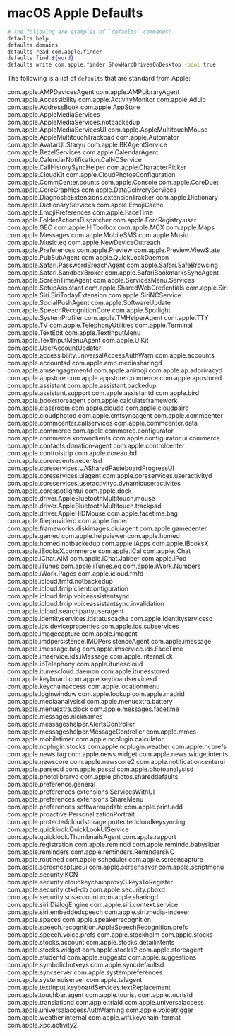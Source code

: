 # macOS Apple Defaults

```bash
# The following are examples of `defaults` commands:
defaults help
defaults domains
defaults read com.apple.finder
defaults find ${word}
defaults write com.apple.finder ShowHardDrivesOnDesktop -bool true
```

The following is a list of `defaults` that are standard from Apple:

com.apple.AMPDevicesAgent
com.apple.AMPLibraryAgent
com.apple.Accessibility
com.apple.ActivityMonitor
com.apple.AdLib
com.apple.AddressBook
com.apple.AppStore
com.apple.AppleMediaServices
com.apple.AppleMediaServices.notbackedup
com.apple.AppleMediaServicesUI
com.apple.AppleMultitouchMouse
com.apple.AppleMultitouchTrackpad
com.apple.Automator
com.apple.AvatarUI.Staryu
com.apple.BKAgentService
com.apple.BezelServices
com.apple.CalendarAgent
com.apple.CalendarNotification.CalNCService
com.apple.CallHistorySyncHelper
com.apple.CharacterPicker
com.apple.CloudKit
com.apple.CloudPhotosConfiguration
com.apple.CommCenter.counts
com.apple.Console
com.apple.CoreDuet
com.apple.CoreGraphics
com.apple.DataDeliveryServices
com.apple.DiagnosticExtensions.extensionTracker
com.apple.Dictionary
com.apple.DictionaryServices
com.apple.EmojiCache
com.apple.EmojiPreferences
com.apple.FaceTime
com.apple.FolderActionsDispatcher
com.apple.FontRegistry.user
com.apple.GEO
com.apple.HIToolbox
com.apple.MCX
com.apple.Maps
com.apple.Messages
com.apple.MobileSMS
com.apple.Music
com.apple.Music.eq
com.apple.NewDeviceOutreach
com.apple.Preferences
com.apple.Preview
com.apple.Preview.ViewState
com.apple.PubSubAgent
com.apple.QuickLookDaemon
com.apple.Safari.PasswordBreachAgent
com.apple.Safari.SafeBrowsing
com.apple.Safari.SandboxBroker
com.apple.SafariBookmarksSyncAgent
com.apple.ScreenTimeAgent
com.apple.ServicesMenu.Services
com.apple.SetupAssistant
com.apple.SharedWebCredentials
com.apple.Siri
com.apple.Siri.SiriTodayExtension
com.apple.SiriNCService
com.apple.SocialPushAgent
com.apple.SoftwareUpdate
com.apple.SpeechRecognitionCore
com.apple.Spotlight
com.apple.SystemProfiler
com.apple.TMHelperAgent
com.apple.TTY
com.apple.TV
com.apple.TelephonyUtilities
com.apple.Terminal
com.apple.TextEdit
com.apple.TextInputMenu
com.apple.TextInputMenuAgent
com.apple.UIKit
com.apple.UserAccountUpdater
com.apple.accessibility.universalAccessAuthWarn
com.apple.accounts
com.apple.accountsd
com.apple.amp.mediasharingd
com.apple.amsengagementd
com.apple.animoji
com.apple.ap.adprivacyd
com.apple.appstore
com.apple.appstore.commerce
com.apple.appstored
com.apple.assistant
com.apple.assistant.backedup
com.apple.assistant.support
com.apple.assistantd
com.apple.bird
com.apple.bookstoreagent
com.apple.calculateframework
com.apple.classroom
com.apple.cloudd
com.apple.cloudpaird
com.apple.cloudphotod
com.apple.cmfsyncagent
com.apple.commcenter
com.apple.commcenter.callservices
com.apple.commcenter.data
com.apple.commerce
com.apple.commerce.configurator
com.apple.commerce.knownclients
com.apple.configurator.ui.commerce
com.apple.contacts.donation-agent
com.apple.controlcenter
com.apple.controlstrip
com.apple.coreauthd
com.apple.corerecents.recentsd
com.apple.coreservices.UASharedPasteboardProgressUI
com.apple.coreservices.uiagent
com.apple.coreservices.useractivityd
com.apple.coreservices.useractivityd.dynamicuseractivites
com.apple.corespotlightui
com.apple.dock
com.apple.driver.AppleBluetoothMultitouch.mouse
com.apple.driver.AppleBluetoothMultitouch.trackpad
com.apple.driver.AppleHIDMouse
com.apple.facetime.bag
com.apple.fileproviderd
com.apple.finder
com.apple.frameworks.diskimages.diuiagent
com.apple.gamecenter
com.apple.gamed
com.apple.helpviewer
com.apple.homed
com.apple.homed.notbackedup
com.apple.iApps
com.apple.iBooksX
com.apple.iBooksX.commerce
com.apple.iCal
com.apple.iChat
com.apple.iChat.AIM
com.apple.iChat.Jabber
com.apple.iPod
com.apple.iTunes
com.apple.iTunes.eq
com.apple.iWork.Numbers
com.apple.iWork.Pages
com.apple.icloud.fmfd
com.apple.icloud.fmfd.notbackedup
com.apple.icloud.fmip.clientconfiguration
com.apple.icloud.fmip.voiceassistantsync
com.apple.icloud.fmip.voiceassistantsync.invalidation
com.apple.icloud.searchpartyuseragent
com.apple.identityservices.idstatuscache
com.apple.identityservicesd
com.apple.ids.deviceproperties
com.apple.ids.subservices
com.apple.imagecapture
com.apple.imagent
com.apple.imdpersistence.IMDPersistenceAgent
com.apple.imessage
com.apple.imessage.bag
com.apple.imservice.ids.FaceTime
com.apple.imservice.ids.iMessage
com.apple.internal.ck
com.apple.ipTelephony
com.apple.itunescloud
com.apple.itunescloud.daemon
com.apple.itunesstored
com.apple.keyboard
com.apple.keyboardservicesd
com.apple.keychainaccess
com.apple.locationmenu
com.apple.loginwindow
com.apple.lookup
com.apple.madrid
com.apple.mediaanalysisd
com.apple.menuextra.battery
com.apple.menuextra.clock
com.apple.messages.facetime
com.apple.messages.nicknames
com.apple.messageshelper.AlertsController
com.apple.messageshelper.MessageController
com.apple.mmcs
com.apple.mobiletimer
com.apple.ncplugin.calculator
com.apple.ncplugin.stocks
com.apple.ncplugin.weather
com.apple.ncprefs
com.apple.news.tag
com.apple.news.widget
com.apple.news.widgetintents
com.apple.newscore
com.apple.newscore2
com.apple.notificationcenterui
com.apple.parsecd
com.apple.passd
com.apple.photoanalysisd
com.apple.photolibraryd
com.apple.photos.shareddefaults
com.apple.preference.general
com.apple.preferences.extensions.ServicesWithUI
com.apple.preferences.extensions.ShareMenu
com.apple.preferences.softwareupdate
com.apple.print.add
com.apple.proactive.PersonalizationPortrait
com.apple.protectedcloudstorage.protectedcloudkeysyncing
com.apple.quicklook.QuickLookUIService
com.apple.quicklook.ThumbnailsAgent
com.apple.rapport
com.apple.registration
com.apple.remindd
com.apple.remindd.babysitter
com.apple.reminders
com.apple.reminders.RemindersNC
com.apple.routined
com.apple.scheduler
com.apple.screencapture
com.apple.screencaptureui
com.apple.screensaver
com.apple.scriptmenu
com.apple.security.KCN
com.apple.security.cloudkeychainproxy3.keysToRegister
com.apple.security.ctkd-db
com.apple.security.pboxd
com.apple.security.sosaccount
com.apple.sharingd
com.apple.siri.DialogEngine
com.apple.siri.context.service
com.apple.siri.embeddedspeech
com.apple.siri.media-indexer
com.apple.spaces
com.apple.speakerrecognition
com.apple.speech.recognition.AppleSpeechRecognition.prefs
com.apple.speech.voice.prefs
com.apple.stockholm
com.apple.stocks
com.apple.stocks.account
com.apple.stocks.detailintents
com.apple.stocks.widget
com.apple.stocks2
com.apple.storeagent
com.apple.studentd
com.apple.suggestd
com.apple.suggestions
com.apple.symbolichotkeys
com.apple.syncdefaultsd
com.apple.syncserver
com.apple.systempreferences
com.apple.systemuiserver
com.apple.talagent
com.apple.textInput.keyboardServices.textReplacement
com.apple.touchbar.agent
com.apple.tourist
com.apple.touristd
com.apple.translationd
com.apple.triald
com.apple.universalaccess
com.apple.universalaccessAuthWarning
com.apple.voicetrigger
com.apple.weather.internal
com.apple.wifi.keychain-format
com.apple.xpc.activity2
